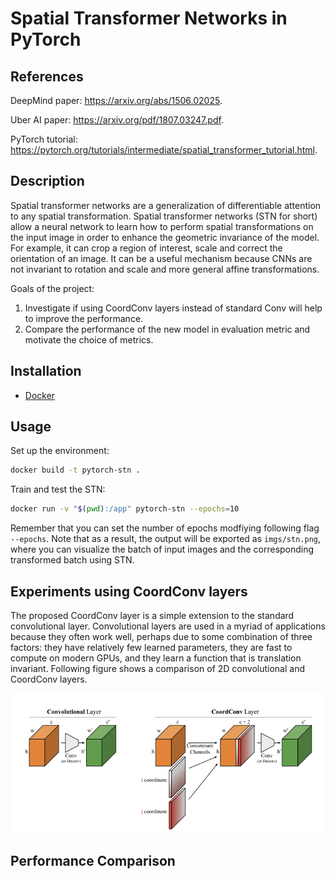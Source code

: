 # Spatial Transformer Networks in PyTorch

## References

DeepMind paper: https://arxiv.org/abs/1506.02025.

Uber AI paper: https://arxiv.org/pdf/1807.03247.pdf.

PyTorch tutorial: https://pytorch.org/tutorials/intermediate/spatial_transformer_tutorial.html.

## Description

Spatial transformer networks are a generalization of differentiable attention to any spatial transformation. Spatial transformer networks (STN for short) allow a neural network to learn how to perform spatial transformations on the input image in order to enhance the geometric invariance of the model. For example, it can crop a region of interest, scale and correct the orientation of an image. It can be a useful mechanism because CNNs are not invariant to rotation and scale and more general affine transformations. 

Goals of the project:

1. Investigate if using CoordConv layers instead of standard Conv will help to improve the performance.
2. Compare the performance of the new model in evaluation metric and motivate the choice of metrics.

## Installation

- [Docker](https://docs.docker.com/get-docker)

## Usage

Set up the environment:
```sh
docker build -t pytorch-stn . 
```

Train and test the STN:
```sh
docker run -v "$(pwd):/app" pytorch-stn --epochs=10
```

Remember that you can set the number of epochs modfiying following flag `--epochs`. Note that as a result, the output will be exported as `imgs/stn.png`, where you can visualize the batch of input images and the corresponding transformed batch using STN.

## Experiments using CoordConv layers

The proposed CoordConv layer is a simple extension to the standard convolutional layer. Convolutional layers are used in a myriad of applications because they often work well, perhaps due to some combination of three factors: they have relatively few learned parameters, they are fast to compute on modern GPUs, and they learn a function that is translation invariant. Following figure shows a comparison of 2D convolutional and CoordConv layers.

![alt text](https://github.com/vicsesi/Pytorch-STN/blob/main/imgs/layers.png?raw=true)

## Performance Comparison 

